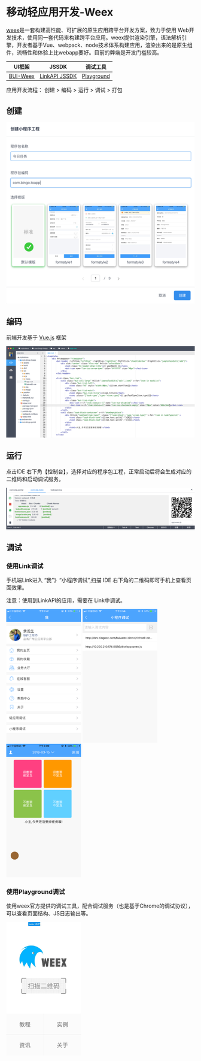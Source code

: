 # 移动轻应用开发-Weex

[weex](https://weex-project.io/)是一套构建高性能、可扩展的原生应用跨平台开发方案，致力于使用 Web开发技术，使用同一套代码来构建跨平台应用。weex提供渲染引擎，语法解析引擎，开发者基于Vue、webpack、node技术体系构建应用，渲染出来的是原生组件，流畅性和体验上比webapp要好。目前的弊端是开发门槛较高。


| UI框架 | JSSDK | 调试工具 | 
| :----: |:----:|:----:|
| [BUI-Weex](http://dev.bingocc.com/buiweex/) | [LinkAPI JSSDK](https://www.npmjs.com/package/linkapi) | [Playground](https://weex-project.io/cn/tools/playground.html) |

应用开发流程： 创建 >  编码 > 运行 > 调试 > 打包

## 创建

![](./assets/13_lightapp.png)

## 编码

前端开发基于 [Vue.js](https://vuejs.org/) 框架

![](./assets/13_lightapp_code.png)

## 运行

点击IDE 右下角【控制台】，选择对应的程序包工程，正常启动后将会生成对应的二维码和启动调试服务。

![](./assets/13_lightapp_run.png)

## 调试

### 使用Link调试
手机端Link进入 “我”》“小程序调试”,扫描 IDE 右下角的二维码即可手机上查看页面效果。

注意：使用到LinkAPI的应用，需要在 Link中调试。

<img src="./assets/linkdebug00.png" style="width:200px;" />
<img src="./assets/linkdebug01.png" style="width:200px;" />
<img src="./assets/linkdebug02.png" style="width:200px;" />

### 使用Playground调试

使用weex官方提供的调试工具，配合调试服务（也是基于Chrome的调试协议），可以查看页面结构、JS日志输出等。

<img src="./assets/playground.jpeg" style="width:200px;" />
